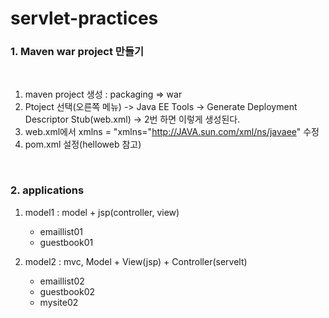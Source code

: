 # servlet-practices

### 1. Maven war project 만들기
﻿
1. maven project 생성 : packaging => war
2. Ptoject 선택(오른쪽 메뉴) -> Java EE Tools -> Generate Deployment Descriptor Stub(web.xml)
-> 2번 하면 이렇게 생성된다.
3. web.xml에서 xmlns = "xmlns="http://JAVA.sun.com/xml/ns/javaee" 수정
4. pom.xml 설정(helloweb 참고)

﻿﻿
### 2. applications
1. model1 : model + jsp(controller, view)
	-	emaillist01
	-	guestbook01

2. model2 : mvc, Model + View(jsp) + Controller(servelt)
	-	emaillist02
	-	guestbook02 
	-	mysite02 

﻿